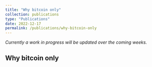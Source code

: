 ```yaml
---
title: "Why bitcoin only"
collection: publications
type: "Publications"
date: 2022-12-17
permalink: /publications/why-bitcoin-only
---
```


*Currently a work in progress will be updated over the coming weeks.*

## Why bitcoin only